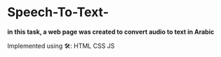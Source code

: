 # Speech-To-Text-
**in this task, a web page was created to convert audio to text in Arabic**

Implemented using 🛠️:
HTML
CSS
JS
